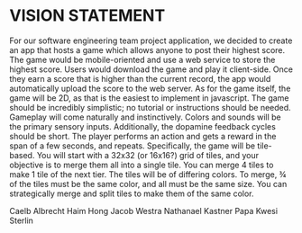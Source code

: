 # VISION STATEMENT
 
For our software engineering team project application, we decided to create an app that hosts a game which allows anyone to post their highest score. The game would be mobile-oriented and use a web service to store the highest score. Users would download the game and play it client-side. Once they earn a score that is higher than the current record, the app would automatically upload the score to the web server.
As for the game itself, the game will be 2D, as that is the easiest to implement in javascript. The game should be incredibly simplistic; no tutorial or instructions should be needed. Gameplay will come naturally and instinctively. Colors and sounds will be the primary sensory inputs. Additionally, the dopamine feedback cycles should be short. The player performs an action and gets a reward in the span of a few seconds, and repeats.
Specifically, the game will be tile-based. You will start with a 32x32 (or 16x16?) grid of tiles, and your objective is to merge them all into a single tile. You can merge 4 tiles to make 1 tile of the next tier. The tiles will be of differing colors. To merge, ¾ of the tiles must be the same color, and all must be the same size. You can strategically merge and split tiles to make them of the same color.
 
Caelb Albrecht
Haim Hong
Jacob Westra
Nathanael Kastner
Papa Kwesi Sterlin
